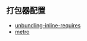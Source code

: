
## 打包器配置

* [unbundling-inline-requires](https://facebook.github.io/react-native/docs/performance.html#unbundling-inline-requires)
* [metro](https://facebook.github.io/metro/docs/en/getting-started.html)